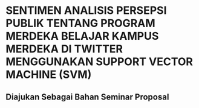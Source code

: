 
# SENTIMEN ANALISIS PERSEPSI PUBLIK TENTANG PROGRAM MERDEKA BELAJAR KAMPUS MERDEKA DI TWITTER MENGGUNAKAN SUPPORT VECTOR MACHINE (SVM)

## Diajukan Sebagai Bahan Seminar Proposal
